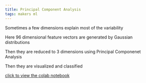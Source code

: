 ```yaml
---
title: Principal Component Analysis
tags: makers ml
---
```


Sometimes a few dimensions explain most of the variability

Here 96 dimensional feature vectors are generated by Gaussian distributions 

Then they are reduced to 3 dimensions using Principal Componenet Analysis

Then they are visualized and classified

[click to view the colab notebook](https://colab.research.google.com/drive/1PT1p2G2WK19tO0cH6OLmDFpNLyDWx7r6#scrollTo=RlLvF1UnTyUD)
